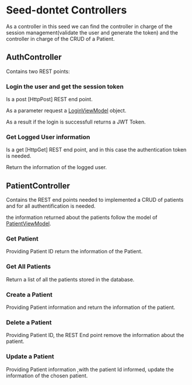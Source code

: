 # Seed-dontet Controllers


As a controller in this seed we can find the controller in charge of the session management(validate the user and generate the token) and the controller in charge of the CRUD of a Patient.

## AuthController

Contains two REST points:

### Login the user and get the session token

Is a post [HttpPost] REST end point.

As a parameter request a [LoginViewModel] object.

As a result if the login is successfull returns a JWT Token.


### Get Logged User information
Is a get [HttpGet] REST end point, and in this case the authentication token is needed.

Return the information of the logged user.


## PatientController

Contains the REST end points needed to implemented a CRUD of patients and for all authentification is needed.

the information returned about the patients follow the model of [PatientViewModel].

### Get Patient

Providing Patient ID return the information of the Patient.

### Get All Patients

Return a list of all the patients stored in the database.

### Create a Patient

Providing Patient information and return the information of the patient.

### Delete a Patient

Providing Patient ID, the REST End point remove the information about the patient.

### Update a Patient
Providing Patient information ,with the patient Id informed, update the information of the chosen patient.

[LoginViewModel]: https://github.com/systelab/seed-dotnet/blob/master/seed_dotnet/ViewModels/LoginViewModel.cs


[PatientViewModel]: https://github.com/systelab/seed-dotnet/blob/master/seed_dotnet/ViewModels/PatientViewModel.cs

